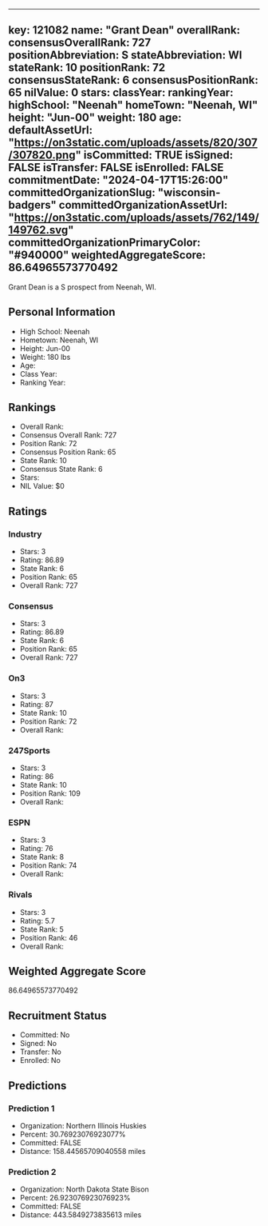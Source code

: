 ---
  key: 121082
  name: "Grant Dean"
  overallRank: 
  consensusOverallRank: 727
  positionAbbreviation: S
  stateAbbreviation: WI
  stateRank: 10
  positionRank: 72
  consensusStateRank: 6
  consensusPositionRank: 65
  nilValue: 0
  stars: 
  classYear: 
  rankingYear: 
  highSchool: "Neenah"
  homeTown: "Neenah, WI"
  height: "Jun-00"
  weight: 180
  age: 
  defaultAssetUrl: "https://on3static.com/uploads/assets/820/307/307820.png"
  isCommitted: TRUE
  isSigned: FALSE
  isTransfer: FALSE
  isEnrolled: FALSE
  commitmentDate: "2024-04-17T15:26:00"
  committedOrganizationSlug: "wisconsin-badgers"
  committedOrganizationAssetUrl: "https://on3static.com/uploads/assets/762/149/149762.svg"
  committedOrganizationPrimaryColor: "#940000"
  weightedAggregateScore: 86.64965573770492
  ---
  
  Grant Dean is a S prospect from Neenah, WI.
  
  ## Personal Information
  - High School: Neenah
  - Hometown: Neenah, WI
  - Height: Jun-00
  - Weight: 180 lbs
  - Age: 
  - Class Year: 
  - Ranking Year: 
  
  ## Rankings
  - Overall Rank: 
  - Consensus Overall Rank: 727
  - Position Rank: 72
  - Consensus Position Rank: 65
  - State Rank: 10
  - Consensus State Rank: 6
  - Stars: 
  - NIL Value: $0
  
  ## Ratings
  
  ### Industry
  - Stars: 3
  - Rating: 86.89
  - State Rank: 6
  - Position Rank: 65
  - Overall Rank: 727
  
  ### Consensus
  - Stars: 3
  - Rating: 86.89
  - State Rank: 6
  - Position Rank: 65
  - Overall Rank: 727
  
  ### On3
  - Stars: 3
  - Rating: 87
  - State Rank: 10
  - Position Rank: 72
  - Overall Rank: 
  
  ### 247Sports
  - Stars: 3
  - Rating: 86
  - State Rank: 10
  - Position Rank: 109
  - Overall Rank: 
  
  ### ESPN
  - Stars: 3
  - Rating: 76
  - State Rank: 8
  - Position Rank: 74
  - Overall Rank: 
  
  ### Rivals
  - Stars: 3
  - Rating: 5.7
  - State Rank: 5
  - Position Rank: 46
  - Overall Rank: 
  
  ## Weighted Aggregate Score
  86.64965573770492
  
  ## Recruitment Status
  - Committed: No
  - Signed: No
  - Transfer: No
  - Enrolled: No
  
  
  
  ## Predictions
  
  ### Prediction 1
  - Organization: Northern Illinois Huskies
  - Percent: 30.76923076923077%
  - Committed: FALSE
  - Distance: 158.44565709040558 miles
  
  ### Prediction 2
  - Organization: North Dakota State Bison
  - Percent: 26.923076923076923%
  - Committed: FALSE
  - Distance: 443.5849273835613 miles
  